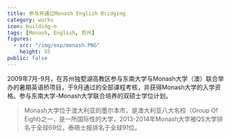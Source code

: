 ```yaml
---
title: 参与并通过Monash English Bridging
category: works
icon: building-o
tags: [Monash, English, 苏州]
figures:
  - src: "/img/exp/monash.PNG"
    height: 55
public: false
---
```


2009年7月-9月，在苏州独墅湖高教区参与东南大学与Monash大学（澳）联合举办的暑期英语桥项目，于9月通过的全部课程考核，并获得Monash大学的入学资格。参与东南大学-Monash大学联合培养的双硕士学位计划。

> Monash大学位于澳大利亚的墨尔本市，是澳大利亚八大名校（Group Of Eight)之一，是一所国际性的大学，2013-2014年Monash大学被QS大学排名于全球69位，泰晤士报排名于全球91位。
